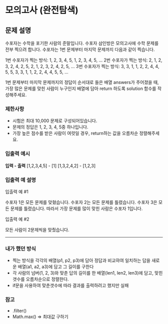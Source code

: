 # 모의고사 (완전탐색)

## 문제 설명

수포자는 수학을 포기한 사람의 준말입니다. 수포자 삼인방은 모의고사에 수학 문제를 전부 찍으려 합니다. 수포자는 1번 문제부터 마지막 문제까지 다음과 같이 찍습니다.

1번 수포자가 찍는 방식: 1, 2, 3, 4, 5, 1, 2, 3, 4, 5, ...
2번 수포자가 찍는 방식: 2, 1, 2, 3, 2, 4, 2, 5, 2, 1, 2, 3, 2, 4, 2, 5, ...
3번 수포자가 찍는 방식: 3, 3, 1, 1, 2, 2, 4, 4, 5, 5, 3, 3, 1, 1, 2, 2, 4, 4, 5, 5, ...

1번 문제부터 마지막 문제까지의 정답이 순서대로 들은 배열 answers가 주어졌을 때, 가장 많은 문제를 맞힌 사람이 누구인지 배열에 담아 return 하도록 solution 함수를 작성해주세요.

### 제한사항

- 시험은 최대 10,000 문제로 구성되어있습니다.
- 문제의 정답은 1, 2, 3, 4, 5중 하나입니다.
- 가장 높은 점수를 받은 사람이 여럿일 경우, return하는 값을 오름차순 정렬해주세요.

### 입출력 예시

**입력 - 출력**
[1,2,3,4,5] - [1]
[1,3,2,4,2] - [1,2,3]

### 입출력 예 설명
입출력 예 #1

수포자 1은 모든 문제를 맞혔습니다.
수포자 2는 모든 문제를 틀렸습니다.
수포자 3은 모든 문제를 틀렸습니다.
따라서 가장 문제를 많이 맞힌 사람은 수포자 1입니다.

입출력 예 #2

모든 사람이 2문제씩을 맞췄습니다.

---

### 내가 했던 방식 
- 찍는 방식을 각각의 배열(p1, p2, p3)에 담아 정답과 비교햐여 일치하는 답을 새로운 배열(a1, a2, a3)에 담고 그 길이를 구한다
- 각 사람의 넘버(1, 2, 3)와 맞춘 답의 길이를 한 배열(len1, len2, len3)에 담고, 맞힌 갯수를 오름차순으로 정렬한다.
- if문을 사용하여 맞춘갯수에 따라 결과를 출력하려고 했지만 실패

### 참고
- .filter()
- Math.max() => 최대값 구하기